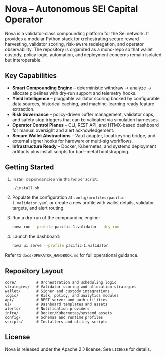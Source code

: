 # Nova – Autonomous SEI Capital Operator

Nova is a validator-class compounding platform for the Sei network. It provides a modular Python
stack for orchestrating secure reward harvesting, validator scoring, risk-aware redelegation, and
operator observability. The repository is organized as a mono-repo so that wallet custody, policy
logic, automation, and deployment concerns remain isolated but interoperable.

## Key Capabilities

- **Smart Compounding Engine** – deterministic withdraw → analyze → allocate pipelines with
  dry-run support and telemetry hooks.
- **Yield Intelligence** – pluggable validator scoring backed by configurable data sources,
  historical caching, and machine-learning ready feature extraction.
- **Risk Governance** – policy-driven buffer management, validator caps, and safety stop
  triggers that can be validated via simulation harnesses.
- **Operator Control Planes** – CLI, REST API, and HTMX-based dashboard for manual oversight and
  alert acknowledgement.
- **Secure Wallet Abstractions** – Vault adapter, local keyring bridge, and external signer hooks
  for hardware or multi-sig workflows.
- **Infrastructure Ready** – Docker, Kubernetes, and systemd deployment artifacts plus install
  scripts for bare-metal bootstrapping.

## Getting Started

1. Install dependencies via the helper script:

   ```bash
   ./install.sh
   ```

2. Populate the configuration at `config/profiles/pacific-1.validator.yaml` or create a new
   profile with wallet details, validator targets, and alert routing.

3. Run a dry-run of the compounding engine:

   ```bash
   nova run --profile pacific-1.validator --dry-run
   ```

4. Launch the dashboard:

   ```bash
   nova ui serve --profile pacific-1.validator
   ```

Refer to `docs/OPERATOR_HANDBOOK.md` for full operational guidance.

## Repository Layout

```
core/         # Orchestration and scheduling logic
strategies/   # Validator scoring and allocation strategies
wallet/       # Signer and custody integrations
logic/        # Risk, policy, and analytics modules
api/          # REST server and auth utilities
ui/           # Dashboard templates and assets
alerts/       # Notification providers
infra/        # Docker/Kubernetes/systemd assets
config/       # Schemas and runtime profiles
scripts/      # Installers and utility scripts
```

## License

Nova is released under the Apache 2.0 license. See `LICENSE` for details.
